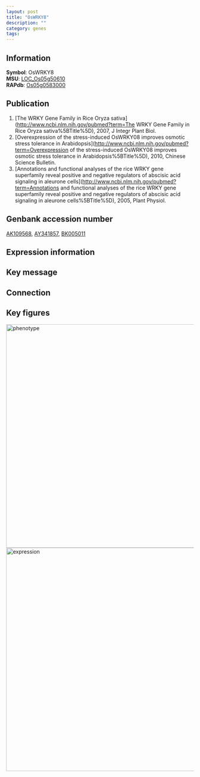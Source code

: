 ```yaml
---
layout: post
title: "OsWRKY8"
description: ""
category: genes
tags: 
---
```


## Information
__Symbol__: OsWRKY8  
__MSU__: [LOC_Os05g50610](http://rice.plantbiology.msu.edu/cgi-bin/ORF_infopage.cgi?orf=LOC_Os05g50610)  
__RAPdb__: [Os05g0583000](http://rapdb.dna.affrc.go.jp/viewer/gbrowse_details/irgsp1?name=Os05g0583000)  

## Publication
1. [The WRKY Gene Family in Rice Oryza sativa](http://www.ncbi.nlm.nih.gov/pubmed?term=The WRKY Gene Family in Rice Oryza sativa%5BTitle%5D), 2007, J Integr Plant Biol.
2. [Overexpression of the stress-induced OsWRKY08 improves osmotic stress tolerance in Arabidopsis](http://www.ncbi.nlm.nih.gov/pubmed?term=Overexpression of the stress-induced OsWRKY08 improves osmotic stress tolerance in Arabidopsis%5BTitle%5D), 2010, Chinese Science Bulletin.
3. [Annotations and functional analyses of the rice WRKY gene superfamily reveal positive and negative regulators of abscisic acid signaling in aleurone cells](http://www.ncbi.nlm.nih.gov/pubmed?term=Annotations and functional analyses of the rice WRKY gene superfamily reveal positive and negative regulators of abscisic acid signaling in aleurone cells%5BTitle%5D), 2005, Plant Physiol.

## Genbank accession number
[AK109568](http://www.ncbi.nlm.nih.gov/nuccore/AK109568), [AY341857](http://www.ncbi.nlm.nih.gov/nuccore/AY341857), [BK005011](http://www.ncbi.nlm.nih.gov/nuccore/BK005011)  

## Expression information

## Key message

## Connection

## Key figures
<img src="http://ricencode.github.io/images/OsWRKY8.pheno.png" alt="phenotype"  style="width: 600px;"/>

<img src="http://ricencode.github.io/images/OsWRKY8.exp.png" alt="expression"  style="width: 600px;"/>


